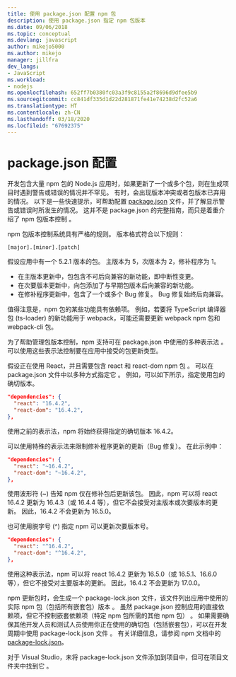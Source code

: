 ```yaml
---
title: 使用 package.json 配置 npm 包
description: 使用 package.json 指定 npm 包版本
ms.date: 09/06/2018
ms.topic: conceptual
ms.devlang: javascript
author: mikejo5000
ms.author: mikejo
manager: jillfra
dev_langs:
- JavaScript
ms.workload:
- nodejs
ms.openlocfilehash: 652ff7b0380fc03a3f9c8155a2f8696d9dfee5b9
ms.sourcegitcommit: cc841df335d1d22d281871fe41e74238d2fc52a6
ms.translationtype: HT
ms.contentlocale: zh-CN
ms.lasthandoff: 03/18/2020
ms.locfileid: "67692375"
---
```

# <a name="packagejson-configuration"></a>package.json 配置

开发包含大量 npm 包的 Node.js 应用时，如果更新了一个或多个包，则在生成项目时遇到警告或错误的情况并不罕见。 有时，会出现版本冲突或者包版本已弃用的情况。 以下是一些快速提示，可帮助配置 [package.json](https://docs.npmjs.com/files/package.json) 文件，并了解显示警告或错误时所发生的情况。 这并不是 package.json 的完整指南，而只是着重介绍了 npm 包版本控制  。

npm 包版本控制系统具有严格的规则。 版本格式符合以下规则：

```
[major].[minor].[patch]
```

假设应用中有一个 5.2.1 版本的包。 主版本为 5，次版本为 2，修补程序为 1。

* 在主版本更新中，包包含不可后向兼容的新功能，即中断性变更。
* 在次要版本更新中，向包添加了与早期包版本后向兼容的新功能。
* 在修补程序更新中，包含了一个或多个 Bug 修复。 Bug 修复始终后向兼容。

值得注意是，npm 包的某些功能具有依赖项。 例如，若要将 TypeScript 编译器包 (ts-loader) 的新功能用于 webpack，可能还需要更新 webpack npm 包和 webpack-cli 包。

为了帮助管理包版本控制，npm 支持可在 package.json 中使用的多种表示法  。 可以使用这些表示法控制要在应用中接受的包更新类型。

假设正在使用 React，并且需要包含 react 和 react-dom npm 包   。 可以在 package.json 文件中以多种方式指定它  。 例如，可以如下所示，指定使用包的确切版本。

  ```json
  "dependencies": {
    "react": "16.4.2",
    "react-dom": "16.4.2",
  },
  ```

使用之前的表示法，npm 将始终获得指定的确切版本 16.4.2。

可以使用特殊的表示法来限制修补程序更新的更新（Bug 修复）。 在此示例中：

  ```json
  "dependencies": {
    "react": "~16.4.2",
    "react-dom": "~16.4.2",
  },
  ```

使用波形符 (~) 告知 npm 仅在修补包后更新该包。 因此，npm 可以将 react 16.4.2 更新为 16.4.3（或 16.4.4 等），但它不会接受对主版本或次要版本的更新。 因此，16.4.2 不会更新为 16.5.0。

也可使用脱字号 (^) 指定 npm 可以更新次要版本号。

  ```json
  "dependencies": {
    "react": "^16.4.2",
    "react-dom": "^16.4.2",
  },
  ```

使用这种表示法，npm 可以将 react 16.4.2 更新为 16.5.0（或 16.5.1、16.6.0 等），但它不接受对主要版本的更新。 因此，16.4.2 不会更新为 17.0.0。

npm 更新包时，会生成一个 package-lock.json 文件，该文件列出应用中使用的实际 npm 包（包括所有嵌套包）版本  。 虽然 package.json 控制应用的直接依赖项，但它不控制嵌套依赖项（特定 npm 包所需的其他 npm 包）  。 如果需要确保其他开发人员和测试人员使用你正在使用的确切包（包括嵌套包），可以在开发周期中使用 package-lock.json 文件  。 有关详细信息，请参阅 npm 文档中的 [package-lock.json](https://docs.npmjs.com/files/package-lock.json)。

对于 Visual Studio，未将 package-lock.json 文件添加到项目中，但可在项目文件夹中找到它  。
